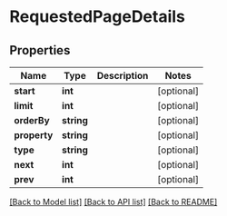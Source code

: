 # RequestedPageDetails

## Properties
Name | Type | Description | Notes
------------ | ------------- | ------------- | -------------
**start** | **int** |  | [optional] 
**limit** | **int** |  | [optional] 
**orderBy** | **string** |  | [optional] 
**property** | **string** |  | [optional] 
**type** | **string** |  | [optional] 
**next** | **int** |  | [optional] 
**prev** | **int** |  | [optional] 

[[Back to Model list]](../README.md#documentation-for-models) [[Back to API list]](../README.md#documentation-for-api-endpoints) [[Back to README]](../README.md)


